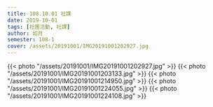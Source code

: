 ```yaml
---
title: 108.10.01 社課
date: 2019-10-01
tags: [社團活動, 社課]
author: 如月
semester: 108-1
cover: /assets/20191001/IMG20191001202927.jpg
---
```


{{< photo "/assets/20191001/IMG20191001202927.jpg" >}}
{{< photo "/assets/20191001/IMG20191001203133.jpg" >}}
{{< photo "/assets/20191001/IMG20191001214950.jpg" >}}
{{< photo "/assets/20191001/IMG20191001224055.jpg" >}}
{{< photo "/assets/20191001/IMG20191001224108.jpg" >}}